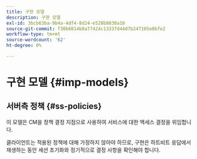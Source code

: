 ```yaml
---
title: 구현 모델
description: 구현 모델
exl-id: 3bcb63ba-9b4a-4df4-8d24-e520b8830a10
source-git-commit: f30b6814b8a77424c13337d44d7b247105e0bfe2
workflow-type: tm+mt
source-wordcount: '62'
ht-degree: 0%

---
```


# 구현 모델 {#imp-models}

## 서버측 정책 {#ss-policies}

이 모델은 CM을 정책 결정 지점으로 사용하여 서비스에 대한 액세스 결정을 위임합니다.

클라이언트는 적용된 정책에 대해 가정하지 않아야 하므로, 구현은 하트비트 응답에서 재생하는 동안 세션 초기화와 정기적으로 결정 사항을 확인해야 합니다.
